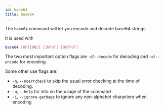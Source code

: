 ```yaml
---
id: base64
title: base64
---
```


The `base64` command will let you encode and decode base64 strings.

It is used with

```bash
base64 [OPTIONS] [INPUT] [OUTPUT]
```

The two most important option flags are `-d`/`--decode` for decoding and `-e`/`--encode` for encoding.

Some other use flags are:

- `-n`, `--noerrcheck` to skip the usual error checking at the time of decoding.
- `-u`, `--help` for info on the usage of the command
- `-i`, `--ignore-garbage` to ignore any non-alphabet characters when encoding
